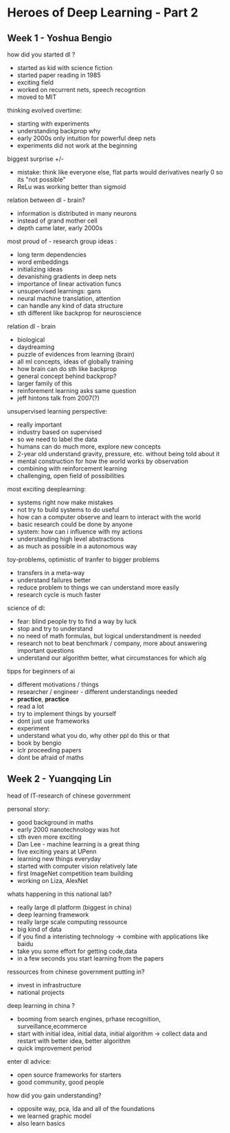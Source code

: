 # Heroes of Deep Learning - Part 2 

## Week 1 - Yoshua Bengio

how did you started dl ?
- started as kid with science fiction
- started paper reading in 1985 
- exciting field 
- worked on recurrent nets, speech recogntion
- moved to MIT

thinking evolved overtime:
- starting with experiments
- understanding backprop why 
- early 2000s only intuition for powerful deep nets
- experiments did not work at the beginning

biggest surprise +/-
- mistake: think like everyone else, flat parts would derivatives nearly 0 so its "not possible"
- ReLu was working better than sigmoid
  

relation between dl - brain?
- information is distributed in many neurons
- instead of grand mother cell
- depth came later, early 2000s

most proud of - research group ideas :
- long term dependencies
- word embeddings
- initializing ideas
- devanishing gradients in deep nets
- importance of linear activation funcs
- unsupervised learnings: gans
- neural machine translation, attention
- can handle any kind of data structure
- sth different like backprop for neuroscience

relation dl - brain
- biological
- daydreaming
- puzzle of evidences from learning (brain)
- all ml concepts, ideas of globally training
- how brain can do sth like backprop
- general concept behind backprop? 
- larger family of this
- reinforement learning asks same question
- jeff hintons talk from 2007(?) 

unsupervised learning perspective:
- really important
- industry based on supervised
- so we need to label the data
- humans can do much more, explore new concepts
- 2-year old understand gravity, pressure, etc. without being told about it
- mental construction for how the world works by observation
- combining with reinforcement learning
- challenging, open field of possibilities

most exciting deeplearning:
- systems right now make mistakes
- not try to build systems to do useful
- how can a computer observe and learn to interact with the world
- basic research could be done by anyone
- system: how can i influence with my actions
- understanding high level abstractions
- as much as possible in a autonomous way

toy-problems, optimistic of tranfer to bigger problems
- transfers in a meta-way
- understand failures better
- reduce problem to things we can understand more easily
- research cycle is much faster

science of dl:
- fear: blind people try to find a way by luck
- stop and try to understand
- no need of math formulas, but logical understandment is needed
- research not to beat benchmark / company, more about answering important questions
- understand our algorithm better, what circumstances for which alg

tipps for beginners of ai
- different motivations / things
- researcher / engineer - different understandings needed
- **practice**, **practice**
- read a lot
- try to implement things by yourself
- dont just use frameworks
- experiment
- understand what you do, why other ppl do this or that
- book by bengio
- iclr proceeding papers
- dont be afraid of maths

## Week 2 - Yuangqing Lin

head of IT-research of chinese government

personal story:
- good background in maths
- early 2000 nanotechnology was hot
- sth even more exciting
- Dan Lee - machine learning is a great thing
- five exciting years at UPenn
- learning new things everyday
- started with computer vision relatively late
- first ImageNet competition team building
- working on Liza, AlexNet

whats happening in this national lab?
- really large dl platform (biggest in china)
- deep learning framework
- really large scale computing ressource
- big kind of data
- if you find a interisting technology -> combine with applications like baidu
- take you some effort for getting code,data
- in a few seconds you start learning from the papers

ressources from chinese government putting in? 
- invest in infrastructure
- national projects

deep learning in china ?
- booming from search engines, prhase recognition, surveillance,ecommerce
- start with initial idea, initial data, initial algorithm -> collect data and restart with better idea, better algorithm
- quick improvement period

enter dl advice:
- open source frameworks for starters
- good community, good people

how did you gain understanding?
- opposite way, pca, lda and all of the foundations
- we learned graphic model
- also learn basics